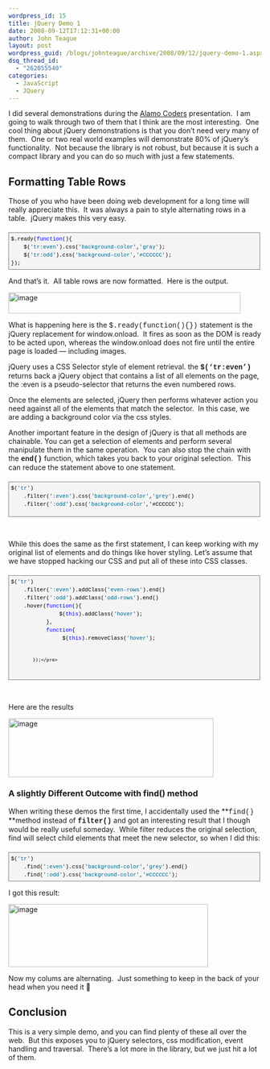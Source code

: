 ```yaml
---
wordpress_id: 15
title: jQuery Demo 1
date: 2008-09-12T17:12:31+00:00
author: John Teague
layout: post
wordpress_guid: /blogs/johnteague/archive/2008/09/12/jquery-demo-1.aspx
dsq_thread_id:
  - "262055540"
categories:
  - JavaScript
  - JQuery
---
```

I did several demonstrations during the [Alamo Coders](http://www.alamocoders.net/) presentation.&nbsp; I am going to walk through two of them that I think are the most interesting.&nbsp; One cool thing about jQuery demonstrations is that you don&#8217;t need very many of them.&nbsp; One or two real world examples will demonstrate 80% of jQuery&#8217;s functionality.&nbsp; Not because the library is not robust, but because it is such a compact library and you can do so much with just a few statements.

## Formatting Table Rows

Those of you who have been doing web development for a long time will really appreciate this.&nbsp; It was always a pain to style alternating rows in a table.&nbsp; jQuery makes this very easy.&nbsp; 

<div style="border-right: gray 1px solid;padding-right: 4px;border-top: gray 1px solid;padding-left: 4px;font-size: 8pt;padding-bottom: 4px;margin: 20px 0px 10px;overflow: auto;border-left: gray 1px solid;width: 97.5%;cursor: text;line-height: 12pt;padding-top: 4px;border-bottom: gray 1px solid;font-family: consolas, 'Courier New', courier, monospace;background-color: #f4f4f4">
  <pre style="padding-right: 0px;padding-left: 0px;font-size: 8pt;padding-bottom: 0px;margin: 0em;overflow: visible;width: 100%;color: black;border-top-style: none;line-height: 12pt;padding-top: 0px;font-family: consolas, 'Courier New', courier, monospace;border-right-style: none;border-left-style: none;background-color: #f4f4f4;border-bottom-style: none">$.ready(<span style="color: #0000ff">function</span>(){
    $(<span style="color: #006080">'tr:even'</span>).css(<span style="color: #006080">'background-color'</span>,<span style="color: #006080">'gray'</span>);
    $(<span style="color: #006080">'tr:odd'</span>).css(<span style="color: #006080">'background-color'</span>,<span style="color: #006080">'#CCCCCC'</span>);
});</pre>
</div>

And that&#8217;s it.&nbsp; All table rows are now formatted.&nbsp; Here is the output.

[<img style="border-top-width: 0px;border-left-width: 0px;border-bottom-width: 0px;border-right-width: 0px" height="42" alt="image" src="http://lostechies.com/johnteague/files/2011/03jQueryDemos_82A0/image_thumb_1.png" width="462" border="0" />](http://lostechies.com/johnteague/files/2011/03jQueryDemos_82A0/image_4.png) 

What is happening here is the <font face="Courier New">$.ready(function(){})</font> statement is the jQuery replacement for window.onload.&nbsp; It fires as soon as the DOM is ready to be acted upon, whereas the window.onload does not fire until the entire page is loaded &#8212; including images.

jQuery uses a CSS Selector style of element retrieval. the **<font face="Courier New">$(&#8216;tr:even&#8217;)</font>** returns back a jQuery object that contains a list of all **<tr>** elements on the page, the :even is a pseudo-selector that returns the even numbered rows.&nbsp; 

Once the elements are selected, jQuery then performs whatever action you need against all of the elements that match the selector.&nbsp; In this case, we are adding a background color via the css styles.

Another important feature in the design of jQuery is that all methods are chainable. You can get a selection of elements and perform several manipulate them in the same operation.&nbsp; You can also stop the chain with the **<font face="Courier New">end()</font>** function, which takes you back to your original selection.&nbsp; This can reduce the statement above to one statement.

<div style="border-right: gray 1px solid;padding-right: 4px;border-top: gray 1px solid;padding-left: 4px;font-size: 8pt;padding-bottom: 4px;margin: 20px 0px 10px;overflow: auto;border-left: gray 1px solid;width: 97.5%;cursor: text;line-height: 12pt;padding-top: 4px;border-bottom: gray 1px solid;font-family: consolas, 'Courier New', courier, monospace;background-color: #f4f4f4">
  <pre style="padding-right: 0px;padding-left: 0px;font-size: 8pt;padding-bottom: 0px;margin: 0em;overflow: visible;width: 100%;color: black;border-top-style: none;line-height: 12pt;padding-top: 0px;font-family: consolas, 'Courier New', courier, monospace;border-right-style: none;border-left-style: none;height: 60px;background-color: #f4f4f4;border-bottom-style: none">$(<span style="color: #006080">'tr'</span>)
    .filter(<span style="color: #006080">':even'</span>).css(<span style="color: #006080">'background-color'</span>,<span style="color: #006080">'grey'</span>).end()
    .filter(<span style="color: #006080">':odd'</span>).css(<span style="color: #006080">'background-color'</span>,'#CCCCCC');
</pre>
</div>

&nbsp;

While this does the same as the first statement, I can keep working with my original list of **<tr>** elements and do things like hover styling. Let&#8217;s assume that we have stopped hacking our CSS and put all of these into CSS classes.

<div style="border-right: gray 1px solid;padding-right: 4px;border-top: gray 1px solid;padding-left: 4px;font-size: 8pt;padding-bottom: 4px;margin: 20px 0px 10px;overflow: auto;border-left: gray 1px solid;width: 97.5%;cursor: text;line-height: 12pt;padding-top: 4px;border-bottom: gray 1px solid;font-family: consolas, 'Courier New', courier, monospace;background-color: #f4f4f4">
  <pre style="padding-right: 0px;padding-left: 0px;font-size: 8pt;padding-bottom: 0px;margin: 0em;overflow: visible;width: 100%;color: black;border-top-style: none;line-height: 12pt;padding-top: 0px;font-family: consolas, 'Courier New', courier, monospace;border-right-style: none;border-left-style: none;background-color: #f4f4f4;border-bottom-style: none">$(<span style="color: #006080">'tr'</span>)
    .filter(<span style="color: #006080">':even'</span>).addClass(<span style="color: #006080">'even-rows'</span>).end()
    .filter(<span style="color: #006080">':odd'</span>).addClass(<span style="color: #006080">'odd-rows'</span>).end()
    .hover(<span style="color: #0000ff">function</span>(){
               $(<span style="color: #0000ff">this</span>).addClass(<span style="color: #006080">'hover'</span>);
           },
           <span style="color: #0000ff">function</span>{
                $(<span style="color: #0000ff">this</span>).removeClass(<span style="color: #006080">'hover'</span>);

            });</pre>
</div>

&nbsp;

Here are the results

[<img style="border-right: 0px;border-top: 0px;border-left: 0px;border-bottom: 0px" height="117" alt="image" src="http://lostechies.com/johnteague/files/2011/03jQueryDemos_82A0/image_thumb_2.png" width="408" border="0" />](http://lostechies.com/johnteague/files/2011/03jQueryDemos_82A0/image_6.png) 

### A slightly Different Outcome with find() method

When writing these demos the first time, I accidentally used the **<font face="Courier New">find() </font>**method instead of **<font face="Courier New">filter()</font>** and got an interesting result that I though would be really useful someday.&nbsp; While filter reduces the original selection, find will select child elements that meet the new selector, so when I did this:

<div style="border-right: gray 1px solid;padding-right: 4px;border-top: gray 1px solid;padding-left: 4px;font-size: 8pt;padding-bottom: 4px;margin: 20px 0px 10px;overflow: auto;border-left: gray 1px solid;width: 97.5%;cursor: text;line-height: 12pt;padding-top: 4px;border-bottom: gray 1px solid;font-family: consolas, 'Courier New', courier, monospace;background-color: #f4f4f4">
  <pre style="padding-right: 0px;padding-left: 0px;font-size: 8pt;padding-bottom: 0px;margin: 0em;overflow: visible;width: 100%;color: black;border-top-style: none;line-height: 12pt;padding-top: 0px;font-family: consolas, 'Courier New', courier, monospace;border-right-style: none;border-left-style: none;background-color: #f4f4f4;border-bottom-style: none">$(<span style="color: #006080">'tr'</span>)
    .find(<span style="color: #006080">':even'</span>).css(<span style="color: #006080">'background-color'</span>,<span style="color: #006080">'grey'</span>).end()
    .find(<span style="color: #006080">':odd'</span>).css(<span style="color: #006080">'background-color'</span>,<span style="color: #006080">'#CCCCCC'</span>);
</pre>
</div>

I got this result:

[<img style="border-right: 0px;border-top: 0px;border-left: 0px;border-bottom: 0px" height="125" alt="image" src="http://lostechies.com/johnteague/files/2011/03jQueryDemos_82A0/image_thumb_6.png" width="397" border="0" />](http://lostechies.com/johnteague/files/2011/03jQueryDemos_82A0/image_14.png) 

Now my colums are alternating.&nbsp; Just something to keep in the back of your head when you need it 🙂

## Conclusion

This is a very simple demo, and you can find plenty of these all over the web.&nbsp; But this exposes you to jQuery selectors, css modification, event handling and traversal.&nbsp; There&#8217;s a lot more in the library, but we just hit a lot of them.